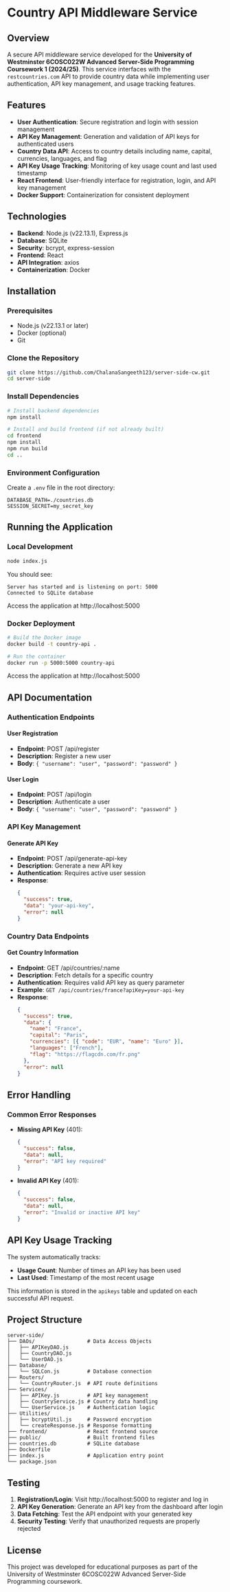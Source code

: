 # Country API Middleware Service

## Overview

A secure API middleware service developed for the **University of Westminster 6COSC022W Advanced Server-Side Programming Coursework 1 (2024/25)**. This service interfaces with the `restcountries.com` API to provide country data while implementing user authentication, API key management, and usage tracking features.

## Features

- **User Authentication**: Secure registration and login with session management
- **API Key Management**: Generation and validation of API keys for authenticated users
- **Country Data API**: Access to country details including name, capital, currencies, languages, and flag
- **API Key Usage Tracking**: Monitoring of key usage count and last used timestamp
- **React Frontend**: User-friendly interface for registration, login, and API key management
- **Docker Support**: Containerization for consistent deployment

## Technologies

- **Backend**: Node.js (v22.13.1), Express.js
- **Database**: SQLite
- **Security**: bcrypt, express-session
- **Frontend**: React
- **API Integration**: axios
- **Containerization**: Docker

## Installation

### Prerequisites

- Node.js (v22.13.1 or later)
- Docker (optional)
- Git

### Clone the Repository

```bash
git clone https://github.com/ChalanaSangeeth123/server-side-cw.git
cd server-side
```

### Install Dependencies

```bash
# Install backend dependencies
npm install

# Install and build frontend (if not already built)
cd frontend
npm install
npm run build
cd ..
```

### Environment Configuration

Create a `.env` file in the root directory:

```
DATABASE_PATH=./countries.db
SESSION_SECRET=my_secret_key
```

## Running the Application

### Local Development

```bash
node index.js
```

You should see:
```
Server has started and is listening on port: 5000
Connected to SQLite database
```

Access the application at http://localhost:5000

### Docker Deployment

```bash
# Build the Docker image
docker build -t country-api .

# Run the container
docker run -p 5000:5000 country-api
```

Access the application at http://localhost:5000

## API Documentation

### Authentication Endpoints

#### User Registration
- **Endpoint**: POST /api/register
- **Description**: Register a new user
- **Body**: `{ "username": "user", "password": "password" }`

#### User Login
- **Endpoint**: POST /api/login
- **Description**: Authenticate a user
- **Body**: `{ "username": "user", "password": "password" }`

### API Key Management

#### Generate API Key
- **Endpoint**: POST /api/generate-api-key
- **Description**: Generate a new API key
- **Authentication**: Requires active user session
- **Response**:
  ```json
  {
    "success": true,
    "data": "your-api-key",
    "error": null
  }
  ```

### Country Data Endpoints

#### Get Country Information
- **Endpoint**: GET /api/countries/:name
- **Description**: Fetch details for a specific country
- **Authentication**: Requires valid API key as query parameter
- **Example**: `GET /api/countries/france?apiKey=your-api-key`
- **Response**:
  ```json
  {
    "success": true,
    "data": {
      "name": "France",
      "capital": "Paris",
      "currencies": [{ "code": "EUR", "name": "Euro" }],
      "languages": ["French"],
      "flag": "https://flagcdn.com/fr.png"
    },
    "error": null
  }
  ```

## Error Handling

### Common Error Responses

- **Missing API Key** (401):
  ```json
  {
    "success": false,
    "data": null,
    "error": "API key required"
  }
  ```

- **Invalid API Key** (401):
  ```json
  {
    "success": false,
    "data": null,
    "error": "Invalid or inactive API key"
  }
  ```

## API Key Usage Tracking

The system automatically tracks:
- **Usage Count**: Number of times an API key has been used
- **Last Used**: Timestamp of the most recent usage

This information is stored in the `apikeys` table and updated on each successful API request.

## Project Structure

```
server-side/
├── DAOs/                 # Data Access Objects
│   ├── APIKeyDAO.js
│   ├── CountryDAO.js
│   └── UserDAO.js
├── Database/
│   └── SQLCon.js         # Database connection
├── Routers/
│   └── CountryRouter.js  # API route definitions
├── Services/
│   ├── APIKey.js         # API key management
│   ├── CountryService.js # Country data handling
│   └── UserService.js    # Authentication logic
├── Utilities/
│   ├── bcryptUtil.js     # Password encryption
│   └── createResponse.js # Response formatting
├── frontend/             # React frontend source
├── public/               # Built frontend files
├── countries.db          # SQLite database
├── Dockerfile
├── index.js              # Application entry point
└── package.json
```

## Testing

1. **Registration/Login**: Visit http://localhost:5000 to register and log in
2. **API Key Generation**: Generate an API key from the dashboard after login
3. **Data Fetching**: Test the API endpoint with your generated key
4. **Security Testing**: Verify that unauthorized requests are properly rejected

## License

This project was developed for educational purposes as part of the University of Westminster 6COSC022W Advanced Server-Side Programming coursework.